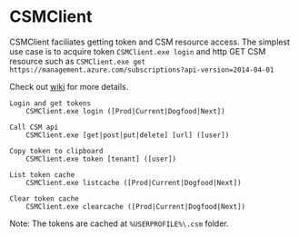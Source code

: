CSMClient
=========

CSMClient faciliates getting token and CSM resource access.  The simplest use case is to acquire token `CSMClient.exe login` and http GET CSM resource such as `CSMClient.exe get https://management.azure.com/subscriptions?api-version=2014-04-01`

Check out [wiki](https://github.com/suwatch/CSMClient/wiki) for more details.

    Login and get tokens
        CSMClient.exe login ([Prod|Current|Dogfood|Next])
    
    Call CSM api
        CSMClient.exe [get|post|put|delete] [url] ([user])
    
    Copy token to clipboard
        CSMClient.exe token [tenant] ([user])
    
    List token cache
        CSMClient.exe listcache ([Prod|Current|Dogfood|Next])
    
    Clear token cache
        CSMClient.exe clearcache ([Prod|Current|Dogfood|Next])

Note: The tokens are cached at `%USERPROFILE%\.csm` folder.  
